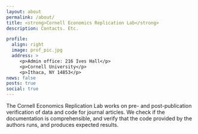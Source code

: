 ```yaml
---
layout: about
permalink: /about/
title: <strong>Cornell Economics Replication Lab</strong>
description: Contacts. Etc.

profile:
  align: right
  image: prof_pic.jpg
  address: >
     <p>Admin office: 216 Ives Hall</p>
     <p>Cornell University</p>
     <p>Ithaca, NY 14853</p>
news: false
posts: true
social: true
---
```


The Cornell Economics Replication Lab works on pre- and post-publication verification of data and code for journal articles. We check if the documentation is comprehensible, and verify that the code provided by the authors runs, and produces expected results.


